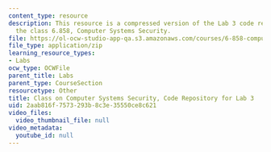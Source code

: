 ```yaml
---
content_type: resource
description: This resource is a compressed version of the Lab 3 code repository for
  the class 6.858, Computer Systems Security.
file: https://ol-ocw-studio-app-qa.s3.amazonaws.com/courses/6-858-computer-systems-security-fall-2014/2aab816f7573293b8c3e35550ce8c621_MIT6_858F14_lab3.zip
file_type: application/zip
learning_resource_types:
- Labs
ocw_type: OCWFile
parent_title: Labs
parent_type: CourseSection
resourcetype: Other
title: Class on Computer Systems Security, Code Repository for Lab 3
uid: 2aab816f-7573-293b-8c3e-35550ce8c621
video_files:
  video_thumbnail_file: null
video_metadata:
  youtube_id: null
---
```

